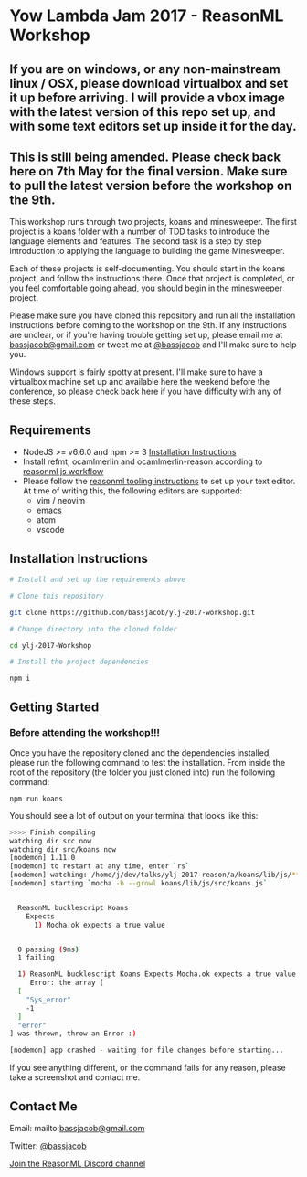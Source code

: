 # Yow Lambda Jam 2017 - ReasonML Workshop

## If you are on windows, or any non-mainstream linux / OSX, please download virtualbox and set it up before arriving. I will provide a vbox image with the latest version of this repo set up, and with some text editors set up inside it for the day.

## This is still being amended. Please check back here on 7th May for the final version. Make sure to pull the latest version before the workshop on the 9th.

This workshop runs through two projects, koans and minesweeper. The first project is a koans folder with a number of TDD tasks to introduce the language elements and features. The second task is a step by step introduction to applying the language to building the game Minesweeper.

Each of these projects is self-documenting. You should start in the koans project, and follow the instructions there. Once that project is completed, or you feel comfortable going ahead, you should begin in the minesweeper project.

Please make sure you have cloned this repository and run all the installation instructions before coming to the workshop on the 9th. If any instructions are unclear, or if you're having trouble getting set up, please email me at bassjacob@gmail.com or tweet me at [@bassjacob](https://twitter.com/bassjacob) and I'll make sure to help you.

Windows support is fairly spotty at present. I'll make sure to have a virtualbox machine set up and available here the weekend before the conference, so please check back here if you have difficulty with any of these steps.

## Requirements

*   NodeJS >= v6.6.0 and npm >= 3 [Installation Instructions](https://nodejs.org/en/download)
*   Install refmt, ocamlmerlin and ocamlmerlin-reason according to [reasonml js workflow](https://facebook.github.io/reason/jsWorkflow.html#javascript-workflow-editor-setup-global-utilities)
*   Please follow the [reasonml tooling instructions](https://facebook.github.io/reason/tools.html#editor-integration) to set up your text editor. At time of writing this, the following editors are supported:
    *   vim / neovim
    *   emacs
    *   atom
    *   vscode

## Installation Instructions

```bash
# Install and set up the requirements above

# Clone this repository

git clone https://github.com/bassjacob/ylj-2017-workshop.git

# Change directory into the cloned folder

cd ylj-2017-Workshop

# Install the project dependencies

npm i
```

## Getting Started

### Before attending the workshop!!!

Once you have the repository cloned and the dependencies installed, please run the following command to test the installation. From inside the root of the repository (the folder you just cloned into) run the following command:

```
npm run koans
```

You should see a lot of output on your terminal that looks like this:

```bash
>>>> Finish compiling
watching dir src now
watching dir src/koans now
[nodemon] 1.11.0
[nodemon] to restart at any time, enter `rs`
[nodemon] watching: /home/j/dev/talks/ylj-2017-reason/a/koans/lib/js/**/*
[nodemon] starting `mocha -b --growl koans/lib/js/src/koans.js`


  ReasonML bucklescript Koans
    Expects
      1) Mocha.ok expects a true value


  0 passing (9ms)
  1 failing

  1) ReasonML bucklescript Koans Expects Mocha.ok expects a true value:
     Error: the array [
  [
    "Sys_error"
    -1
  ]
  "error"
] was thrown, throw an Error :)

[nodemon] app crashed - waiting for file changes before starting...
```

If you see anything different, or the command fails for any reason, please take a screenshot and contact me.

## Contact Me

Email: mailto:bassjacob@gmail.com

Twitter: [@bassjacob](https://twitter.com/bassjacob)

[Join the ReasonML Discord channel](https://discord.gg/U8zfzKF)
